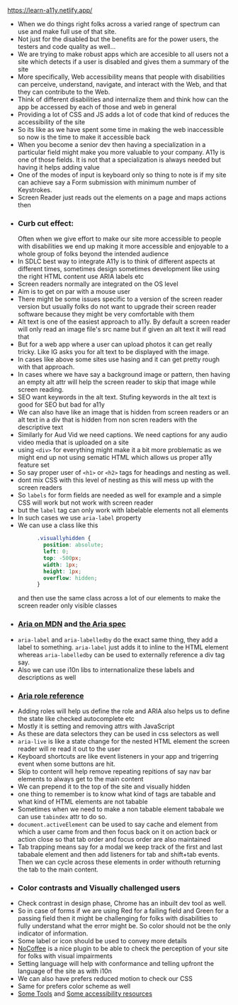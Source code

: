 https://learn-a11y.netlify.app/
* When we do things right folks across a varied range of spectrum can use and make full use of that site.
* Not just for the disabled but the benefits are for the power users, the testers and code quality as well...
* We are trying to make robust apps which are accesible to all users not a site which detects if a user is disabled and gives them a summary of the site
* More specifically, Web accessibility means that people with disabilities can perceive, understand, navigate, and interact with the Web, and that they can contribute to the Web. 
* Think of different disabilities and internalize them and think how can the app be accessed by each of those and web in general
* Providing a lot of CSS and JS adds a lot of  code that kind of reduces the accessibility of the site
* So its like as we have spent some time in making the web inaccessible so now is the time to make it accessible back
* When you become a senior dev then having a specialization in a particular field might make you more valuable to your company. A11y is one of those fields. It is not that a specialization is always needed but having it helps adding value
* One of the modes of input is keyboard only so thing to note is if my site can achieve say a Form submission with minimum number of Keystrokes.
* Screen Reader just reads out the elements on a page and maps actions then
* ### Curb cut effect:
    Often when we give effort to make our site more accessible to people with disabilities we end up making it more accessible and enjoyable to a whole group of folks beyond the intended audience
* In SDLC best way to integrate A11y is to think of different aspects at different times, sometimes design sometimes development like using the right HTML content use ARIA labels etc
* Screen readers normally are integrated on the OS level
* Aim is to get on par with a mouse user
* There might be some issues specific to a version of the screen reader version but usually folks do not want to upgrade their screen reader software because they might be very comfortable with them
* Alt text is one of the easiest approach to a11y. By default a screen reader will only read an image file's src name but if given an alt text it will read that
* But for a web app where a user can upload photos it can get really tricky. Like IG asks you for alt text to be displayed with the image.
* In cases like above some sites use hasing and it can get pretty rough with that approach.
* In cases where we have say a background image or pattern, then having an empty alt attr will help the screen reader to skip that image while screen reading.
* SEO want keywords in the alt text. Stufing keywords in the alt text is good for SEO but bad for a11y
* We can also have like an image that is hidden from screen readers or an alt text in a div that is hidden from non scren readers with the descriptive text
* Similarly for Aud Vid we need captions. We need captions for any audio video media that is uploaded on a site
* using `<div>` for everything might make it a bit more problematic as we might end up not using sematic HTML which allows us proper a11y feature set
* So say proper user of `<h1>` or `<h2>` tags for headings and nesting as well.
* dont mix CSS with this level of nesting as this will mess up with the screen readers
* So `labels` for form fields are needed as well for example and a simple CSS will work but not work with screen reader
* but the `label` tag can only work with labelable elements not all elements
* In such cases we use `aria-label` property
* We can use a class like this
    ``` css    
          .visuallyhidden {
            position: absolute;
            left: 0;
            top: -500px;
            width: 1px;
            height: 1px;
            overflow: hidden;
          }
    ```
    and then use the same class across a lot of our elements to make the screen reader only visible classes
* ### [Aria on MDN](https://developer.mozilla.org/en-US/docs/Web/Accessibility/ARIA) and [the Aria spec](https://www.w3.org/TR/html-aria/#aria-table)
* `aria-label` and `aria-labelledby` do the exact same thing, they add a label to something. `aria-label` just adds it to inline to the HTML element whereas `aria-labelledby` can be used to externally reference a div tag say.
* Also we can use i10n libs to internationalize these labels and descriptions as well
* ### [Aria role reference](https://developer.mozilla.org/en-US/docs/Web/Accessibility/ARIA/ARIA_Techniques)
* Adding roles will help us define the role and ARIA also helps us to define the state like checked autocomplete etc
* Mostly it is setting and removing attrs with JavaScript
* As these are data selectors they can be used in css selectors as well
* `aria-live` is like a state change for the nested HTML element the screen reader will re read it out to the user
* Keyboard shortcuts are like event listeners in your app and trigerring event when some buttons are hit.
* Skip to content will help remove repeating repitions of say nav bar elements to always get to the main content
* We can prepend it to the top of the site and visually hidden
* one thing to remember is to know what kind of tags are tabable and what kind of HTML elements are not tabable
* Sometimes when we need to make a non tabable element tababale we can use `tabindex` attr to do so.
* `document.activeElement` can be used to say cache and element from which a user came from and then focus back on it on action back or action close so that tab order and focus order are also maintained
* Tab trapping means say for a modal we keep track of the first and last tababale element and then add listeners for tab and shift+tab events. Then we can cycle across these elements in order withouth returning the tab to the main content.
* ### Color contrasts and Visually challenged users
* Check contrast in design phase, Chrome has an inbuilt dev tool as well.
* So in case of forms if we are using Red for a failing field and Green for a passing field then it might be challenging for folks with disabilities to fully understand what the error might be. So color should not be the only indicator of information.
* Some label or icon should be used to convey more details
* [NoCoffee](https://addons.mozilla.org/en-US/firefox/addon/nocoffee/) is a nice plugin to be able to check the perception of your site for folks with visual impairments
* Setting language will help with conformance and telling upfront the language of the site as with i10n
* We can also have prefers reduced motion to check our CSS
* Same for prefers color scheme as well
* [Some Tools](https://learn-a11y.netlify.app/tooling/index.html) and [Some accessibility resources](https://learn-a11y.netlify.app/resources/index.html)